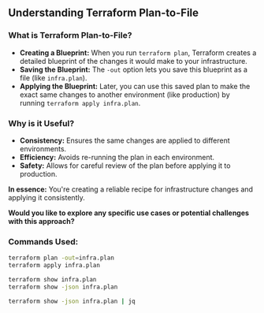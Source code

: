 ## Understanding Terraform Plan-to-File

### What is Terraform Plan-to-File?
* **Creating a Blueprint:** When you run `terraform plan`, Terraform creates a detailed blueprint of the changes it would make to your infrastructure. 
* **Saving the Blueprint:** The `-out` option lets you save this blueprint as a file (like `infra.plan`).
* **Applying the Blueprint:** Later, you can use this saved plan to make the exact same changes to another environment (like production) by running `terraform apply infra.plan`.

### Why is it Useful?
* **Consistency:** Ensures the same changes are applied to different environments.
* **Efficiency:** Avoids re-running the plan in each environment.
* **Safety:** Allows for careful review of the plan before applying it to production.

**In essence:** You're creating a reliable recipe for infrastructure changes and applying it consistently.

**Would you like to explore any specific use cases or potential challenges with this approach?**

### Commands Used:
```sh
terraform plan -out=infra.plan
terraform apply infra.plan
```
```sh
terraform show infra.plan
terraform show -json infra.plan
```
```sh
terraform show -json infra.plan | jq
```
